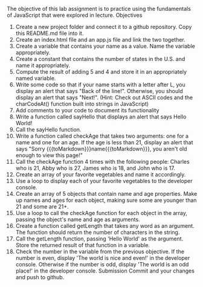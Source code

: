The objective of this lab assignment is to practice using the fundamentals of JavaScript that were explored in lecture.
Objectives
1.	Create a new project folder and connect it to a github repository. Copy this README.md file into it.
2.	Create an index.html file and an app.js file and link the two together.
3.	Create a variable that contains your name as a value. Name the variable appropriately.
4.	Create a constant that contains the number of states in the U.S. and name it appropriately.
5.	Compute the result of adding 5 and 4 and store it in an appropriately named variable.
6.	Write some code so that if your name starts with a letter after L, you display an alert that says "Back of the line!". Otherwise, you should display an alert that says "Next!". (Hint: Check out ASCII codes and the charCodeAt() function built into strings in JavaScript)
7.	Add comments to your code to document its functionality
8.	Write a function called sayHello that displays an alert that says Hello World!
9.	Call the sayHello function.
10.	Write a function called checkAge that takes two arguments: one for a name and one for an age. If the age is less than 21, display an alert that says "Sorry {{{toMarkdown}}}name{{{toMarkdown}}}, you aren't old enough to view this page!"
11.	Call the checkAge function 4 times with the following people: Charles who is 21, Abby who is 27, James who is 18, and John who is 17.
12.	Create an array of your favorite vegetables and name it accordingly.
13.	Use a loop to display each of your favorite vegetables to the developer console.
14.	Create an array of 5 objects that contain name and age properties. Make up names and ages for each object, making sure some are younger than 21 and some are 21+.
15.	Use a loop to call the checkAge function for each object in the array, passing the object's name and age as arguments.
16.	Create a function called getLength that takes any word as an argument. The function should return the number of characters in the string.
17.	Call the getLength function, passing 'Hello World' as the argument. Store the returned result of that function in a variable.
18.	Check the number in the variable from the previous objective. If the number is even, display 'The world is nice and even!' in the developer console. Otherwise if the number is odd, display 'The world is an odd place!' in the developer console.
Submission
Commit and your changes and push to github.

